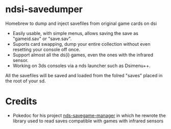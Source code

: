 # ndsi-savedumper
Homebrew to dump and inject savefiles from original game cards on dsi

- Easily usable, with simple menus, allows saving the save as "gameid.sav" or "save.sav".
- Suports card swapping, dump your entire collection without even resetting your console off once.
- Support almost all the ds(i) games, even the ones with the infrared sensor.
- Working on 3ds consoles via a nds launcher such as Dsimenu++.

All the savefiles will be saved and loaded from the folred "saves" placed in the root of your sd.

# Credits
- Pokedoc for his project [nds-savegame-manager](https://code.google.com/archive/p/savegame-manager/) in which he rewrote the library used to read saves compatible with games with infrared sensors
